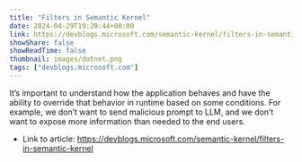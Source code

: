 ```yaml
---
title: "Filters in Semantic Kernel"
date: 2024-04-29T19:20:44+00:00
link: https://devblogs.microsoft.com/semantic-kernel/filters-in-semantic-kernel
showShare: false
showReadTime: false
thumbnail: images/dotnet.png
tags: ["devblogs.microsoft.com"]
---
```

It’s important to understand how the application behaves and have the ability to override that behavior in runtime based on some conditions. For example, we don’t want to send malicious prompt to LLM, and we don’t want to expose more information than needed to the end users.

- Link to article: https://devblogs.microsoft.com/semantic-kernel/filters-in-semantic-kernel